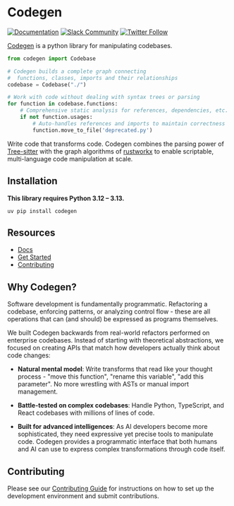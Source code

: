 # Codegen

[![Documentation](https://img.shields.io/badge/docs-docs.codegen.com-blue)](https://docs.codegen.com)
[![Slack Community](https://img.shields.io/badge/slack-community-4A154B?logo=slack)](https://community.codegen.com)
[![Twitter Follow](https://img.shields.io/twitter/follow/codegen)](https://twitter.com/codegen)

[Codegen](https://docs.codegen.com) is a python library for manipulating codebases.


```python
from codegen import Codebase

# Codegen builds a complete graph connecting
#  functions, classes, imports and their relationships
codebase = Codebase("./")

# Work with code without dealing with syntax trees or parsing
for function in codebase.functions:
    # Comprehensive static analysis for references, dependencies, etc.
    if not function.usages:
        # Auto-handles references and imports to maintain correctness
        function.move_to_file('deprecated.py')
```

Write code that transforms code. Codegen combines the parsing power of [Tree-sitter](https://tree-sitter.github.io/tree-sitter/) with the graph algorithms of [rustworkx](https://github.com/Qiskit/rustworkx) to enable scriptable, multi-language code manipulation at scale.

## Installation
**This library requires Python 3.12 – 3.13.**
```
uv pip install codegen
```

## Resources

- [Docs](https://docs.codegen.com)
- [Get Started](https://docs.codegen.com/introduction/getting-started)
- [Contributing](CONTRIBUTING.md)


## Why Codegen?

Software development is fundamentally programmatic. Refactoring a codebase, enforcing patterns, or analyzing control flow - these are all operations that can (and should) be expressed as programs themselves.

We built Codegen backwards from real-world refactors performed on enterprise codebases. Instead of starting with theoretical abstractions, we focused on creating APIs that match how developers actually think about code changes:

- **Natural mental model**: Write transforms that read like your thought process - "move this function", "rename this variable", "add this parameter". No more wrestling with ASTs or manual import management.

- **Battle-tested on complex codebases**: Handle Python, TypeScript, and React codebases with millions of lines of code.

- **Built for advanced intelligences**: As AI developers become more sophisticated, they need expressive yet precise tools to manipulate code. Codegen provides a programmatic interface that both humans and AI can use to express complex transformations through code itself.

## Contributing

Please see our [Contributing Guide](CONTRIBUTING.md) for instructions on how to set up the development environment and submit contributions.
